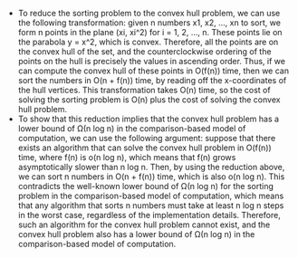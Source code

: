 - To reduce the sorting problem to the convex hull problem, we can use the following transformation: given n numbers x1, x2, …, xn to sort, we form n points in the plane (xi, xi^2) for i = 1, 2, …, n. These points lie on the parabola y = x^2, which is convex. Therefore, all the points are on the convex hull of the set, and the counterclockwise ordering of the points on the hull is precisely the values in ascending order. Thus, if we can compute the convex hull of these points in O(f(n)) time, then we can sort the numbers in O(n + f(n)) time, by reading off the x-coordinates of the hull vertices. This transformation takes O(n) time, so the cost of solving the sorting problem is O(n) plus the cost of solving the convex hull problem.
- To show that this reduction implies that the convex hull problem has a lower bound of Ω(n log n) in the comparison-based model of computation, we can use the following argument: suppose that there exists an algorithm that can solve the convex hull problem in O(f(n)) time, where f(n) is o(n log n), which means that f(n) grows asymptotically slower than n log n. Then, by using the reduction above, we can sort n numbers in O(n + f(n)) time, which is also o(n log n). This contradicts the well-known lower bound of Ω(n log n) for the sorting problem in the comparison-based model of computation, which means that any algorithm that sorts n numbers must take at least n log n steps in the worst case, regardless of the implementation details. Therefore, such an algorithm for the convex hull problem cannot exist, and the convex hull problem also has a lower bound of Ω(n log n) in the comparison-based model of computation.